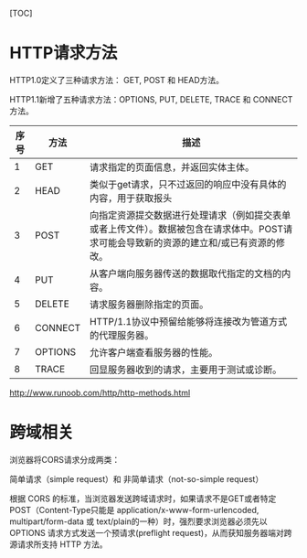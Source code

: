[TOC]



# HTTP请求方法

HTTP1.0定义了三种请求方法： GET, POST 和 HEAD方法。

HTTP1.1新增了五种请求方法：OPTIONS, PUT, DELETE, TRACE 和 CONNECT 方法。

| 序号   | 方法      | 描述                                       |
| ---- | ------- | ---------------------------------------- |
| 1    | GET     | 请求指定的页面信息，并返回实体主体。                       |
| 2    | HEAD    | 类似于get请求，只不过返回的响应中没有具体的内容，用于获取报头         |
| 3    | POST    | 向指定资源提交数据进行处理请求（例如提交表单或者上传文件）。数据被包含在请求体中。POST请求可能会导致新的资源的建立和/或已有资源的修改。 |
| 4    | PUT     | 从客户端向服务器传送的数据取代指定的文档的内容。                 |
| 5    | DELETE  | 请求服务器删除指定的页面。                            |
| 6    | CONNECT | HTTP/1.1协议中预留给能够将连接改为管道方式的代理服务器。         |
| 7    | OPTIONS | 允许客户端查看服务器的性能。                           |
| 8    | TRACE   | 回显服务器收到的请求，主要用于测试或诊断。                    |



http://www.runoob.com/http/http-methods.html

# 跨域相关

浏览器将CORS请求分成两类：

简单请求（simple request）和 非简单请求（not-so-simple request）

根据 CORS 的标准，当浏览器发送跨域请求时，如果请求不是GET或者特定POST（Content-Type只能是 application/x-www-form-urlencoded, multipart/form-data 或 text/plain的一种）时，强烈要求浏览器必须先以 OPTIONS 请求方式发送一个预请求(preflight request)，从而获知服务器端对跨源请求所支持 HTTP 方法。




